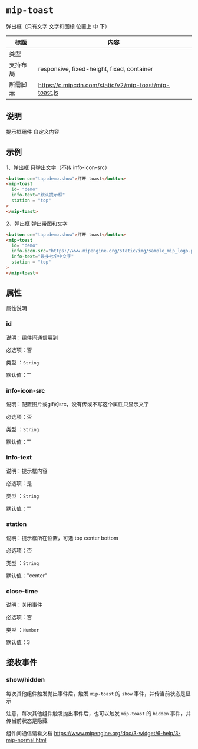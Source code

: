 # `mip-toast`

弹出框（只有文字 文字和图标 位置上 中 下）

| 标题     | 内容                                                  |
| -------- | ----------------------------------------------------- |
| 类型     |
| 支持布局 | responsive, fixed-height, fixed, container            |
| 所需脚本 | https://c.mipcdn.com/static/v2/mip-toast/mip-toast.js |

## 说明

提示框组件 自定义内容

## 示例

1、弹出框 只弹出文字（不传 info-icon-src）

```html
<button on="tap:demo.show">打开 toast</button>
<mip-toast
  id= "demo"
  info-text="默认提示框"
  station = "top"
>
</mip-toast>
```

2、弹出框 弹出带图和文字

```html
<button on="tap:demo.show">打开 toast</button>
<mip-toast
  id= "demo"
  info-icon-src="https://www.mipengine.org/static/img/sample_mip_logo.png"
  info-text="最多七个中文字"
  station = "top"
>
</mip-toast>
```

## 属性

属性说明

### id

说明：组件间通信用到

必选项：否

类型 ：`String`

默认值：""

### info-icon-src

说明：配置图片或gif的src，没有传或不写这个属性只显示文字

必选项：否

类型 ：`String`

默认值：""

### info-text

说明：提示框内容

必选项：是

类型 ：`String`

默认值：""

### station

说明：提示框所在位置，可选 top center bottom

必选项：否

类型 ：`String`

默认值："center"

### close-time

说明：关闭事件

必选项：否

类型 ：`Number`

默认值：3

## 接收事件

### show/hidden

每次其他组件触发抛出事件后，触发 `mip-toast` 的 `show` 事件，并传当前状态是显示

注意，每次其他组件触发抛出事件后，也可以触发 `mip-toast` 的 `hidden` 事件，并传当前状态是隐藏

组件间通信请看文档 https://www.mipengine.org/doc/3-widget/6-help/3-mip-normal.html
